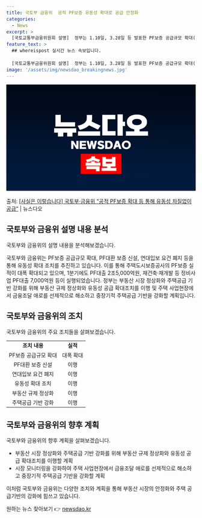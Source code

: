 ```yaml
---
title: 국토부 금융위  공적 PF보증 유동성 확대로 공급 안정화
categories:
  - News
excerpt: >
  [국토교통부금융위원회 설명]  정부는 1.10일, 3.28일 등 발표한 PF보증 공급규모 확대(2530조원)…
feature_text: >
  ## whereispost 실시간 뉴스 속보입니다.

  [국토교통부금융위원회 설명]  정부는 1.10일, 3.28일 등 발표한 PF보증 공급규모 확대(2530조원)…
image: '/assets/img/newsdao_breakingnews.jpg'
---
```


![뉴스다오 속보](/assets/img/newsdao_breakingnews.jpg)

<p>출처: <a href="https://newsdao.kr/3548" rel="dofollow">[사실은 이렇습니다] 국토부·금융위 “공적 PF보증 확대 등 통해 유동성 차질없이 공급”</a> | 뉴스다오</p>

<h2 data-ke-size="size26">국토부와 금융위 설명 내용 분석</h2>
국토부와 금융위의 설명 내용을 분석해보겠습니다.

<p data-ke-size="size16">국토부와 금융위는 PF보증 공급규모 확대, PF대환 보증 신설, 연대입보 요건 폐지 등을 통해 유동성 확대 조치를 추진하고 있습니다. 이를 통해 주택도시보증공사의 PF보증 실적이 대폭 확대되고 있으며, 1분기에도 PF대출 2조5,000억원, 재건축·재개발 등 정비사업 PF대출 7,000억원 등이 실행되었습니다. 정부는 부동산 시장 정상화와 주택공급 기반 강화를 위해 부동산 규제 정상화와 유동성 공급 확대조치를 이행 및 주택 사업현장에서 금융조달 애로를 선제적으로 해소하고 중장기적 주택공급 기반을 강화할 계획입니다.</p>

<h2 data-ke-size="size26">국토부와 금융위의 조치</h2>
국토부와 금융위의 주요 조치들을 살펴보겠습니다.

<table>
  <tr>
    <td style="text-align: center; height: 17px;"><b>조치 내용</b></td>
    <td style="text-align: center; height: 17px;"><b>실적</b></td>
  </tr>
  <tr>
    <td style="text-align: center; height: 17px;">PF보증 공급규모 확대</td>
    <td style="text-align: center; height: 17px;">대폭 확대</td>
  </tr>
  <tr>
    <td style="text-align: center; height: 17px;">PF대환 보증 신설</td>
    <td style="text-align: center; height: 17px;">이행</td>
  </tr>
  <tr>
    <td style="text-align: center; height: 17px;">연대입보 요건 폐지</td>
    <td style="text-align: center; height: 17px;">이행</td>
  </tr>
  <tr>
    <td style="text-align: center; height: 17px;">유동성 확대 조치</td>
    <td style="text-align: center; height: 17px;">이행</td>
  </tr>
  <tr>
    <td style="text-align: center; height: 17px;">부동산 규제 정상화</td>
    <td style="text-align: center; height: 17px;">이행</td>
  </tr>
  <tr>
    <td style="text-align: center; height: 17px;">주택공급 기반 강화</td>
    <td style="text-align: center; height: 17px;">이행</td>
  </tr>
</table>

<h2 data-ke-size="size26">국토부와 금융위의 향후 계획</h2>
국토부와 금융위의 향후 계획을 살펴보겠습니다.

<ul>
  <li>부동산 시장 정상화와 주택공급 기반 강화를 위해 부동산 규제 정상화와 유동성 공급 확대조치를 이행할 계획</li>
  <li>시장 모니터링을 강화하여 주택 사업현장에서 금융조달 애로를 선제적으로 해소하고 중장기적 주택공급 기반을 강화할 계획</li>
</ul>

이처럼 국토부와 금융위는 다양한 조치와 계획을 통해 부동산 시장의 안정화와 주택 공급기반의 강화에 힘쓰고 있습니다. 

원하는 뉴스 찾아보기 👉 <a href="https://newsdao.kr" rel="dofollow">newsdao.kr</a>


